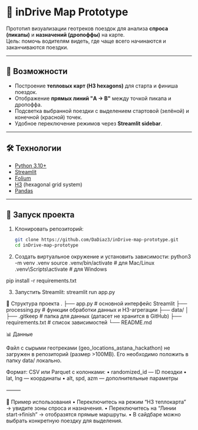 # 🚖 inDrive Map Prototype

Прототип визуализации геотреков поездок для анализа **спроса (пикапы)** и **назначений (дропоффы)** на карте.  
Цель: помочь водителям видеть, где чаще всего начинаются и заканчиваются поездки.

---

## 📌 Возможности

- Построение **тепловых карт (H3 hexagons)** для старта и финиша поездок.
- Отображение **прямых линий "A → B"** между точкой пикапа и дропоффа.
- Подсветка выбранной поездки с выделением стартовой (зелёной) и конечной (красной) точек.
- Удобное переключение режимов через **Streamlit sidebar**.

---

## 🛠️ Технологии

- [Python 3.10+](https://www.python.org/)
- [Streamlit](https://streamlit.io/)
- [Folium](https://python-visualization.github.io/folium/)
- [H3](https://h3geo.org/) (hexagonal grid system)
- [Pandas](https://pandas.pydata.org/)

---

## 🚀 Запуск проекта

1. Клонировать репозиторий:
   ```bash
   git clone https://github.com/DaDiaz3/inDrive-map-prototype.git
   cd inDrive-map-prototype

2.	Создать виртуальное окружение и установить зависимости:
   python3 -m venv .venv
   source .venv/bin/activate   # для Mac/Linux
   .venv\Scripts\activate      # для Windows

   pip install -r requirements.txt

3.	Запустить Streamlit:
  streamlit run app.py

📂 Структура проекта
.
├── app.py                # основной интерфейс Streamlit
├── processing.py         # функции обработки данных и H3-агрегации
├── data/
│   ├── .gitkeep          # папка для данных (датасет не хранится в GitHub)
├── requirements.txt      # список зависимостей
└── README.md

📊 Данные

Файл с сырыми геотреками (geo_locations_astana_hackathon) не загружен в репозиторий (размер >100MB).
Его необходимо положить в папку data/ локально.

Формат: CSV или Parquet с колонками:
	•	randomized_id — ID поездки
	•	lat, lng — координаты
	•	alt, spd, azm — дополнительные параметры

⸻

📝 Пример использования
	•	Переключитесь на режим “H3 теплокарта” → увидите зоны спроса и назначения.
	•	Переключитесь на “Линии start→finish” → отобразятся прямые маршруты.
	•	В сайдбаре можно выбрать конкретную поездку для выделения.
